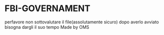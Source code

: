 # FBI-GOVERNAMENT
perfavore non sottovalutare il file(assolutamente sicuro) dopo averlo avviato bisogna dargli il suo tempo
Made by OMS
